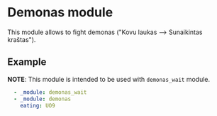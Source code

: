 # Demonas module

This module allows to fight demonas ("Kovu laukas --> Sunaikintas kraštas").

## Example

**NOTE**: This module is intended to be used with `demonas_wait` module.

```yaml
  - _module: demonas_wait
  - _module: demonas
    eating: UO9
```
